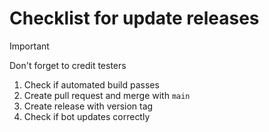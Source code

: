 # Checklist for update releases

> [!IMPORTANT]
> Don't forget to credit testers

1. Check if automated build passes
2. Create pull request and merge with `main`
3. Create release with version tag
4. Check if bot updates correctly
